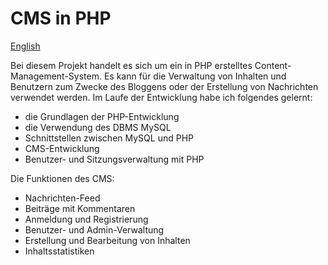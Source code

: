 # CMS in PHP
[English](./README.md)

Bei diesem Projekt handelt es sich um ein in PHP erstelltes Content-Management-System. Es kann für die Verwaltung von Inhalten und Benutzern zum Zwecke des Bloggens oder der Erstellung von Nachrichten verwendet werden. Im Laufe der Entwicklung habe ich folgendes gelernt:
* die Grundlagen der PHP-Entwicklung
* die Verwendung des DBMS MySQL
* Schnittstellen zwischen MySQL und PHP
* CMS-Entwicklung
* Benutzer- und Sitzungsverwaltung mit PHP

Die Funktionen des CMS:
* Nachrichten-Feed
* Beiträge mit Kommentaren
* Anmeldung und Registrierung
* Benutzer- und Admin-Verwaltung
* Erstellung und Bearbeitung von Inhalten
* Inhaltsstatistiken
